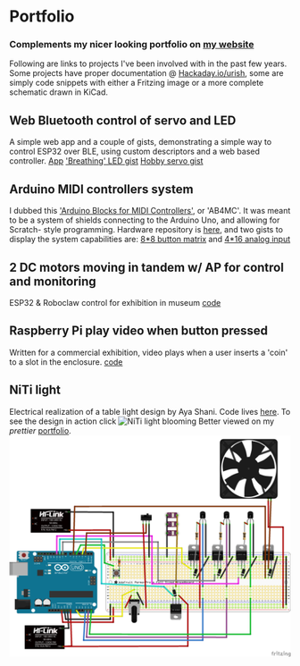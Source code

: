 # Portfolio
### Complements my nicer looking portfolio on [my website](https://urishx.com/en/portfolio)
Following are links to projects I've been involved with in the past few years.
Some projects have proper documentation @ [Hackaday.io/urish](https://hackaday.io/urish), some are simply code snippets with
either a Fritzing image or a more complete schematic drawn in KiCad.

## Web Bluetooth control of servo and LED
A simple web app and a couple of gists, demonstrating a simple way to control ESP32 over BLE, using custom descriptors and a web based controller.
[App](https://github.com/UriShX/ESP32_fader)
['Breathing' LED gist](https://gist.github.com/UriShX/2b1f1c7b461b466a4b4ae336d52653dd)
[Hobby servo gist](https://gist.github.com/UriShX/81266ab108876c4ef4252cc9fd3e1432)

## Arduino MIDI controllers system
I dubbed this ['Arduino Blocks for MIDI Controllers'](https://hackaday.io/project/109296-arduino-blocks-for-midi-controllers), or
'AB4MC'. It was meant to be a system of shields connecting to the Arduino Uno, and allowing for Scratch- style programming. 
Hardware repository is [here](https://github.com/UriShX/AB4MIDICtrlrs), and two gists to display the system capabilities are: [8*8 button matrix](https://gist.github.com/UriShX/ac12b4dfd76a2afa1785bcdb08027061)
 and [4*16 analog input](https://gist.github.com/UriShX/a0cf2a0e9770fb016faa0da292c08822)

## 2 DC motors moving in tandem w/ AP for control and monitoring
ESP32 & Roboclaw control for exhibition in museum [code](https://github.com/UriShX/portfolio/Roboclaw_control_over_ESP32_with_AP_for_control/roboclaw_esp32_w_AP_and_config.ino)

## Raspberry Pi play video when button pressed
Written for a commercial exhibition, video plays when a user inserts a 'coin' to a slot in the enclosure. [code](https://github.com/UriShX/portfolio/Raspberry_Pi_play_video_with_GPIO/rPi_play_video_w_GPIO.py)

## NiTi light
Electrical realization of a table light design by Aya Shani. Code lives [here](https://github.com/UriShX/portfolio/NiTi_light/NiTi_heating_3_wires_with_LED_pot_switch_fan_cycling_button.ino).
To see the design in action click ![NiTi light blooming](https://urishx.com/wp-content/uploads/2019/08/NiTi_light_demo.gif)
Better viewed on my _prettier_ [portfolio](https://urishx.com/en/portfolio).
![NiTi light layout](/NiTi_light/NiTi_light_180926a_bb.png)